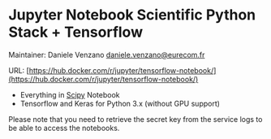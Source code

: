 # Jupyter Notebook Scientific Python Stack + Tensorflow

Maintainer: Daniele Venzano <daniele.venzano@eurecom.fr>

URL: [https://hub.docker.com/r/jupyter/tensorflow-notebook/](https://hub.docker.com/r/jupyter/tensorflow-notebook/)

* Everything in [Scipy](https://github.com/jupyter/docker-stacks/tree/master/scipy-notebook) Notebook
* Tensorflow and Keras for Python 3.x (without GPU support)

Please note that you need to retrieve the secret key from the service logs to be able to access the notebooks.

